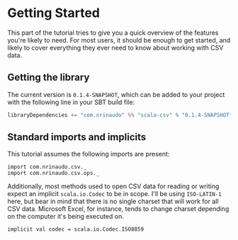 # Getting Started
This part of the tutorial tries to give you a quick overview of the features you're likely to need. For most users, it
should be enough to get started, and likely to cover everything they ever need to know about working with CSV data.

## Getting the library
The current version is `0.1.4-SNAPSHOT`, which can be added to your project with the following line in your SBT build
file:

```scala
libraryDependencies += "com.nrinaudo" %% "scala-csv" % "0.1.4-SNAPSHOT"
```


## Standard imports and implicits
This tutorial assumes the following imports are present:
```tut:silent
import com.nrinaudo.csv._
import com.nrinaudo.csv.ops._
```

Additionally, most methods used to open CSV data for reading or writing expect an implicit `scala.io.Codec` to be in
scope. I'll be using `ISO-LATIN-1` here, but bear in mind that there is no single charset that will work for all CSV
data. Microsoft Excel, for instance, tends to change charset depending on the computer it's being executed on.

```tut:silent
implicit val codec = scala.io.Codec.ISO8859
```
